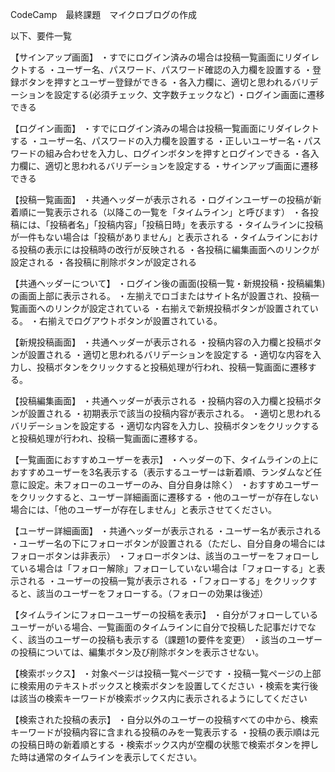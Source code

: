CodeCamp　最終課題　マイクロブログの作成


以下、要件一覧


【サインアップ画面】
・すでにログイン済みの場合は投稿一覧画面にリダイレクトする
・ユーザー名、パスワード、パスワード確認の入力欄を設置する
・登録ボタンを押すとユーザー登録ができる
・各入力欄に、適切と思われるバリデーションを設定する(必須チェック、文字数チェックなど)
・ログイン画面に遷移できる

【ログイン画面】
・すでにログイン済みの場合は投稿一覧画面にリダイレクトする
・ユーザー名、パスワードの入力欄を設置する
・正しいユーザー名・パスワードの組み合わせを入力し、ログインボタンを押すとログインできる
・各入力欄に、適切と思われるバリデーションを設定する
・サインアップ画面に遷移できる

【投稿一覧画面】
・共通ヘッダーが表示される
・ログインユーザーの投稿が新着順に一覧表示される（以降この一覧を「タイムライン」と呼びます）
・各投稿には、「投稿者名」「投稿内容」「投稿日時」を表示する
・タイムラインに投稿が一件もない場合は「投稿がありません」と表示される
・タイムラインにおける投稿の表示には投稿時の改行が反映される
・各投稿に編集画面へのリンクが設定される
・各投稿に削除ボタンが設定される

【共通ヘッダーについて】
・ログイン後の画面(投稿一覧・新規投稿・投稿編集)の画面上部に表示される。
・左揃えでロゴまたはサイト名が設置され、投稿一覧画面へのリンクが設定されている
・右揃えで新規投稿ボタンが設置されている。
・右揃えでログアウトボタンが設置されている。

【新規投稿画面】
・共通ヘッダーが表示される
・投稿内容の入力欄と投稿ボタンが設置される
・適切と思われるバリデーションを設定する
・適切な内容を入力し、投稿ボタンをクリックすると投稿処理が行われ、投稿一覧画面に遷移する。

【投稿編集画面】
・共通ヘッダーが表示される
・投稿内容の入力欄と投稿ボタンが設置される
・初期表示で該当の投稿内容が表示される。
・適切と思われるバリデーションを設定する
・適切な内容を入力し、投稿ボタンをクリックすると投稿処理が行われ、投稿一覧画面に遷移する。

【一覧画面におすすめユーザーを表示】
・ヘッダーの下、タイムラインの上におすすめユーザーを3名表示する（表示するユーザーは新着順、ランダムなど任意に設定。未フォローのユーザーのみ、自分自身は除く）
・おすすめユーザーをクリックすると、ユーザー詳細画面に遷移する
・他のユーザーが存在しない場合には、「他のユーザーが存在しません」と表示させてください。

【ユーザー詳細画面】
・共通ヘッダーが表示される
・ユーザー名が表示される
・ユーザー名の下にフォローボタンが設置される（ただし、自分自身の場合にはフォローボタンは非表示）
・フォローボタンは、該当のユーザーをフォローしている場合は「フォロー解除」フォローしていない場合は「フォローする」と表示される
・ユーザーの投稿一覧が表示される
・「フォローする」をクリックすると、該当のユーザーをフォローする。（フォローの効果は後述）

【タイムラインにフォローユーザーの投稿を表示】
・自分がフォローしているユーザーがいる場合、一覧画面のタイムラインに自分で投稿した記事だけでなく、該当のユーザーの投稿も表示する（課題1の要件を変更）
・該当のユーザーの投稿については、編集ボタン及び削除ボタンを表示させない。

【検索ボックス】
・対象ページは投稿一覧ページです
・投稿一覧ページの上部に検索用のテキストボックスと検索ボタンを設置してください
・検索を実行後は該当の検索キーワードが検索ボックス内に表示されるようにしてください


【検索された投稿の表示】
・自分以外のユーザーの投稿すべての中から、検索キーワードが投稿内容に含まれる投稿のみを一覧表示する
・投稿の表示順は元の投稿日時の新着順とする
・検索ボックス内が空欄の状態で検索ボタンを押した時は通常のタイムラインを表示してください。